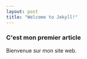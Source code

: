 ```yaml
---
layout: post
title: "Welcome to Jekyll!"
---
```


### C'est mon premier article ###
Bienvenue sur mon site web.

